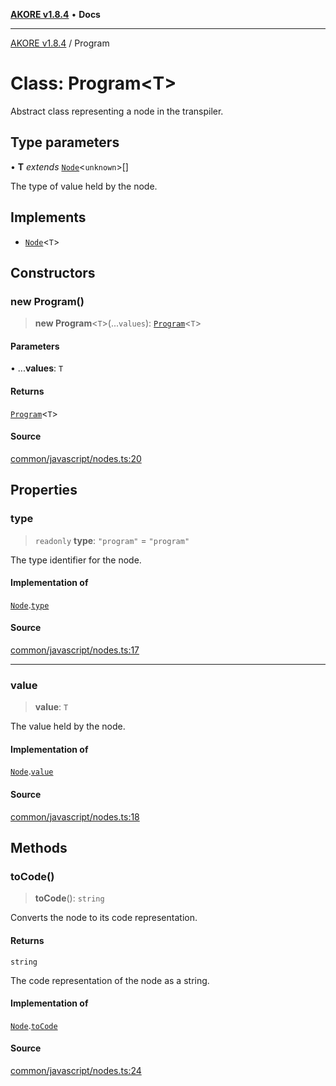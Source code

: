 [**AKORE v1.8.4**](../README.md) • **Docs**

***

[AKORE v1.8.4](../globals.md) / Program

# Class: Program\<T\>

Abstract class representing a node in the transpiler.

## Type parameters

• **T** *extends* [`Node`](Node.md)\<`unknown`\>[]

The type of value held by the node.

## Implements

- [`Node`](Node.md)\<`T`\>

## Constructors

### new Program()

> **new Program**\<`T`\>(...`values`): [`Program`](Program.md)\<`T`\>

#### Parameters

• ...**values**: `T`

#### Returns

[`Program`](Program.md)\<`T`\>

#### Source

[common/javascript/nodes.ts:20](https://github.com/Pavez7274/akore//blob/16b0580217e27fdbdfda0f584c9911f51b124649/src/common/javascript/nodes.ts#L20)

## Properties

### type

> `readonly` **type**: `"program"` = `"program"`

The type identifier for the node.

#### Implementation of

[`Node`](Node.md).[`type`](Node.md#type)

#### Source

[common/javascript/nodes.ts:17](https://github.com/Pavez7274/akore//blob/16b0580217e27fdbdfda0f584c9911f51b124649/src/common/javascript/nodes.ts#L17)

***

### value

> **value**: `T`

The value held by the node.

#### Implementation of

[`Node`](Node.md).[`value`](Node.md#value)

#### Source

[common/javascript/nodes.ts:18](https://github.com/Pavez7274/akore//blob/16b0580217e27fdbdfda0f584c9911f51b124649/src/common/javascript/nodes.ts#L18)

## Methods

### toCode()

> **toCode**(): `string`

Converts the node to its code representation.

#### Returns

`string`

The code representation of the node as a string.

#### Implementation of

[`Node`](Node.md).[`toCode`](Node.md#tocode)

#### Source

[common/javascript/nodes.ts:24](https://github.com/Pavez7274/akore//blob/16b0580217e27fdbdfda0f584c9911f51b124649/src/common/javascript/nodes.ts#L24)
